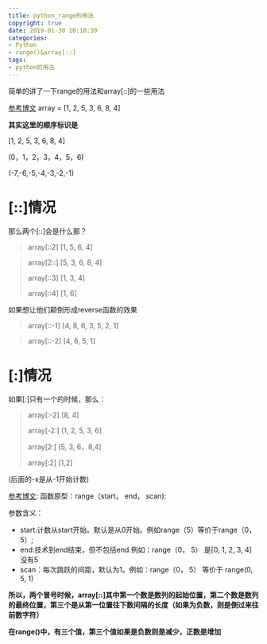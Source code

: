 ```yaml
---
title: python_range的用法
copyright: true
date: 2019-01-30 16:10:39
categories:
- Python
- range()&array[::]
tags:
- python的用法
---
```


简单的讲了一下range的用法和array[::]的一些用法
<!--more-->

[参考博文](www.cnblogs.com/buro79xxd/archive/2011/05/23/2054493.html)
array = [1, 2, 5, 3, 6, 8, 4]

**其实这里的顺序标识是**

[1, 2, 5, 3, 6, 8, 4]

(0，1，2，3，4，5，6)

(-7,-6,-5,-4,-3,-2,-1)

# [::]情况

那么两个[::]会是什么那？
> array[::2]
[1, 5, 6, 4]

> array[2::]
[5, 3, 6, 8, 4]
>
> array[::3]
[1, 3, 4]
>
> array[::4]
[1, 6] 

如果想让他们颠倒形成reverse函数的效果
> array[::-1]
[4, 8, 6, 3, 5, 2, 1]

> array[::-2]
[4, 6, 5, 1]

# [:]情况

如果[:]只有一个的时候，那么：

> array[:-2]
> [8, 4]
>
> array[-2:]
> [1, 2, 5, 3, 6]
>
> array[2:]
> [5, 3, 6，8,4]
>
> array[:2]
> [1,2]

(后面的-x是从-1开始计数)

[参考博文](https://blog.csdn.net/zhenyu5211314/article/details/19069567):
函数原型：range（start， end， scan):

参数含义：

* start:计数从start开始。默认是从0开始。例如range（5）等价于range（0， 5）;
* end:技术到end结束，但不包括end.例如：range（0， 5） 是[0, 1, 2, 3, 4]没有5
* scan：每次跳跃的间距，默认为1。例如：range（0， 5） 等价于 range(0, 5, 1)


**所以，两个冒号时候，array[::]其中第一个数是数列的起始位置，第二个数是数列的最终位置，第三个是从第一位置往下数间隔的长度（如果为负数，则是倒过来往前数字符）**

**在range()中，有三个值，第三个值如果是负数则是减少，正数是增加**
